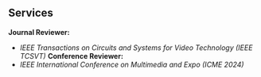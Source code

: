 ## Services

**Journal Reviewer:** 
- *IEEE Transactions on Circuits and Systems for Video Technology (IEEE TCSVT)*
**Conference Reviewer:** 
- *IEEE International Conference on Multimedia and Expo (ICME 2024)*

